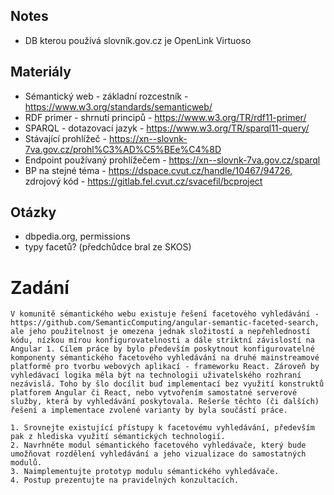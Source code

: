 ## Notes

* DB kterou používá slovník.gov.cz je OpenLink Virtuoso



## Materiály
* Sémantický web - základní rozcestník - https://www.w3.org/standards/semanticweb/
* RDF primer - shrnutí principů - https://www.w3.org/TR/rdf11-primer/
* SPARQL - dotazovací jazyk - https://www.w3.org/TR/sparql11-query/
* Stávající prohlížeč - https://xn--slovnk-7va.gov.cz/prohl%C3%AD%C5%BEe%C4%8D
* Endpoint používaný prohlížečem - https://xn--slovnk-7va.gov.cz/sparql
* BP na stejné téma - https://dspace.cvut.cz/handle/10467/94726, zdrojový kód - https://gitlab.fel.cvut.cz/svacefil/bcproject

## Otázky
- dbpedia.org, permissions
- typy facetů? (předchůdce bral ze SKOS)





# Zadání
	V komunitě sémantického webu existuje řešení facetového vyhledávání - https://github.com/SemanticComputing/angular-semantic-faceted-search, ale jeho použitelnost je omezena jednak složitostí a nepřehledností kódu, nízkou mírou konfigurovatelnosti a dále striktní závislostí na Angular 1. Cílem práce by bylo především poskytnout konfigurovatelné komponenty sémantického facetového vyhledávání na druhé mainstreamové platformě pro tvorbu webových aplikací - frameworku React. Zároveň by vyhledávací logika měla být na technologii uživatelského rozhraní nezávislá. Toho by šlo docílit buď implementací bez využití konstruktů platforem Angular či React, nebo vytvořením samostatné serverové služby, která by vyhledávání poskytovala. Rešerše těchto (či dalších) řešení a implementace zvolené varianty by byla součástí práce.

	1. Srovnejte existující přístupy k facetovému vyhledávání, především pak z hlediska využití sémantických technologií.
	2. Navrhněte modul sémantického facetového vyhledávače, který bude umožňovat rozdělení vyhledávání a jeho vizualizace do samostatných modulů.
	3. Naimplementujte prototyp modulu sémantického vyhledávače.
	4. Postup prezentujte na pravidelných konzultacích.